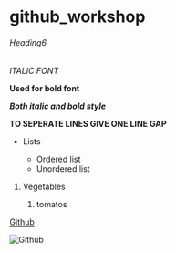 # github_workshop
###### Heading6
*ITALIC FONT*

**Used for bold font**

***Both italic and bold style***

**TO SEPERATE LINES GIVE ONE LINE GAP**

* Lists

   * Ordered list
   * Unordered list

1. Vegetables

   1. tomatos

[Github](https://github.com/)

![Github](https://miro.medium.com/max/719/0*9f5uMrKMjLbzEf7q.png)
